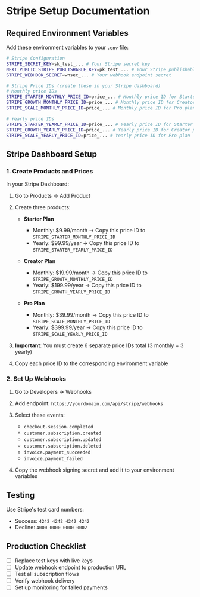 # Stripe Setup Documentation

## Required Environment Variables

Add these environment variables to your `.env` file:

```bash
# Stripe Configuration
STRIPE_SECRET_KEY=sk_test_... # Your Stripe secret key
NEXT_PUBLIC_STRIPE_PUBLISHABLE_KEY=pk_test_... # Your Stripe publishable key
STRIPE_WEBHOOK_SECRET=whsec_... # Your webhook endpoint secret

# Stripe Price IDs (create these in your Stripe dashboard)
# Monthly price IDs
STRIPE_STARTER_MONTHLY_PRICE_ID=price_... # Monthly price ID for Starter plan
STRIPE_GROWTH_MONTHLY_PRICE_ID=price_... # Monthly price ID for Creator plan
STRIPE_SCALE_MONTHLY_PRICE_ID=price_... # Monthly price ID for Pro plan

# Yearly price IDs
STRIPE_STARTER_YEARLY_PRICE_ID=price_... # Yearly price ID for Starter plan
STRIPE_GROWTH_YEARLY_PRICE_ID=price_... # Yearly price ID for Creator plan
STRIPE_SCALE_YEARLY_PRICE_ID=price_... # Yearly price ID for Pro plan
```

## Stripe Dashboard Setup

### 1. Create Products and Prices

In your Stripe Dashboard:

1. Go to Products → Add Product
2. Create three products:

   - **Starter Plan**

     - Monthly: $9.99/month → Copy this price ID to `STRIPE_STARTER_MONTHLY_PRICE_ID`
     - Yearly: $99.99/year → Copy this price ID to `STRIPE_STARTER_YEARLY_PRICE_ID`

   - **Creator Plan**

     - Monthly: $19.99/month → Copy this price ID to `STRIPE_GROWTH_MONTHLY_PRICE_ID`
     - Yearly: $199.99/year → Copy this price ID to `STRIPE_GROWTH_YEARLY_PRICE_ID`

   - **Pro Plan**
     - Monthly: $39.99/month → Copy this price ID to `STRIPE_SCALE_MONTHLY_PRICE_ID`
     - Yearly: $399.99/year → Copy this price ID to `STRIPE_SCALE_YEARLY_PRICE_ID`

3. **Important**: You must create 6 separate price IDs total (3 monthly + 3 yearly)
4. Copy each price ID to the corresponding environment variable

### 2. Set Up Webhooks

1. Go to Developers → Webhooks
2. Add endpoint: `https://yourdomain.com/api/stripe/webhooks`
3. Select these events:

   - `checkout.session.completed`
   - `customer.subscription.created`
   - `customer.subscription.updated`
   - `customer.subscription.deleted`
   - `invoice.payment_succeeded`
   - `invoice.payment_failed`

4. Copy the webhook signing secret and add it to your environment variables

## Testing

Use Stripe's test card numbers:

- Success: `4242 4242 4242 4242`
- Decline: `4000 0000 0000 0002`

## Production Checklist

- [ ] Replace test keys with live keys
- [ ] Update webhook endpoint to production URL
- [ ] Test all subscription flows
- [ ] Verify webhook delivery
- [ ] Set up monitoring for failed payments
